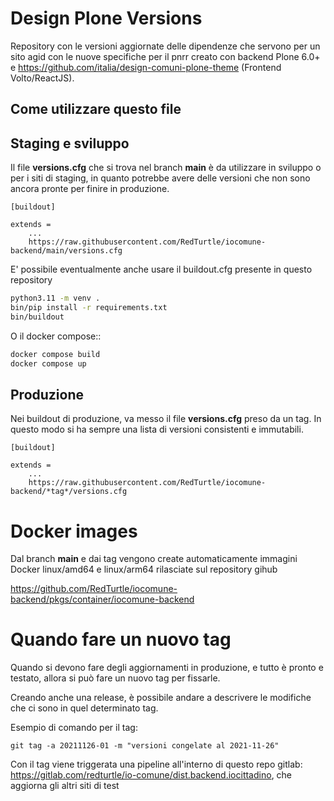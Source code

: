 # Design Plone Versions

Repository con le versioni aggiornate delle dipendenze che servono per un sito agid con le nuove specifiche per il pnrr creato con backend Plone 6.0+ e https://github.com/italia/design-comuni-plone-theme (Frontend Volto/ReactJS).

## Come utilizzare questo file

## Staging e sviluppo

Il file **versions.cfg** che si trova nel branch __main__ è da utilizzare in sviluppo o per i siti di staging, in quanto potrebbe avere delle versioni che non sono ancora pronte per finire in produzione.

```
[buildout]

extends =
    ...
    https://raw.githubusercontent.com/RedTurtle/iocomune-backend/main/versions.cfg
```

E' possibile eventualmente anche usare il buildout.cfg presente in questo repository

```bash
python3.11 -m venv .
bin/pip install -r requirements.txt
bin/buildout
```

O il docker compose::

```bash
docker compose build
docker compose up
```

## Produzione

Nei buildout di produzione, va messo il file **versions.cfg** preso da un tag.
In questo modo si ha sempre una lista di versioni consistenti e immutabili.


```
[buildout]

extends =
    ...
    https://raw.githubusercontent.com/RedTurtle/iocomune-backend/*tag*/versions.cfg
```

# Docker images

Dal branch __main__ e dai tag vengono create automaticamente immagini Docker linux/amd64 e linux/arm64 rilasciate sul repository gihub

https://github.com/RedTurtle/iocomune-backend/pkgs/container/iocomune-backend

# Quando fare un nuovo tag

Quando si devono fare degli aggiornamenti in produzione, e tutto è pronto e testato, allora si può fare un nuovo tag per fissarle.

Creando anche una release, è possibile andare a descrivere le modifiche che ci sono in quel determinato tag.

Esempio di comando per il tag:

```shell
git tag -a 20211126-01 -m "versioni congelate al 2021-11-26"
```

Con il tag viene triggerata una pipeline all'interno di questo repo gitlab: https://gitlab.com/redturtle/io-comune/dist.backend.iocittadino, che aggiorna gli altri siti di test 